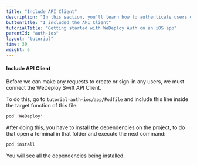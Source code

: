 ```yaml
---
title: "Include API Client"
description: "In this section, you'll learn how to authenticate users on an iOS app using the WeDeploy Swift API Client."
buttonTitle: "I included the API Client"
tutorialTitle: "Getting started with WeDeploy Auth on an iOS app"
parentId: "auth-ios"
layout: "tutorial"
time: 30
weight: 6
---
```


#### Include API Client

Before we can make any requests to create or sign-in any users, we must connect the WeDeploy Swift API Client.

To do this, go to `tutorial-auth-ios/app/Podfile` and include this line inside the target function of this file:

```swift
pod 'WeDeploy'
```

After doing this, you have to install the dependencies on the project, to do that open a terminal in that folder and execute the next command:

```swift
pod install
```

You will see all the dependencies being installed.

